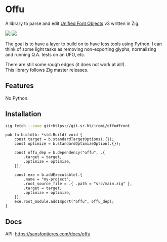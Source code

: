 # Offu

A library to parse and edit [Unified Font Objects][UFO] v3 written in Zig.

[![][builds.sr.ht]](https://builds.sr.ht/~romi/offu/commits/front?)
[![][license]](https://git.sr.ht/~romi/offu/tree/front/item/LICENSE)


The goal is to have a layer to build on to have less tools using Python.
I can think of some light tasks as removing non-exporting glyphs,
normalizing and running Q.A. tests on an UFO, etc.

There are still some rough edges (it does not work at all!).  
This library follows Zig master releases.


## Features

No Python.


## Installation

```sh
zig fetch --save git+https://git.sr.ht/~romi/offu#front
```

```zig
pub fn build(b: *std.Build) void {
    const target = b.standardTargetOptions(.{});
    const optimize = b.standardOptimizeOption(.{});

    const offu_dep = b.dependency("offu", .{
        .target = target,
        .optimize = optimize,
    });

    const exe = b.addExecutable(.{
        .name = "my-project",
        .root_source_file = .{ .path = "src/main.zig" },
        .target = target,
        .optimize = optimize,
    });
    exe.root_module.addImport("offu", offu_dep);
}
```


## Docs

API: https://sansfontieres.com/docs/offu

[UFO]: https://unifiedfontobject.org/versions/ufo3/
[builds.sr.ht]: https://builds.sr.ht/~romi/offu/commits/front.svg
[license]: https://img.shields.io/badge/License-MIT-lightgrey.svg?style=flat
